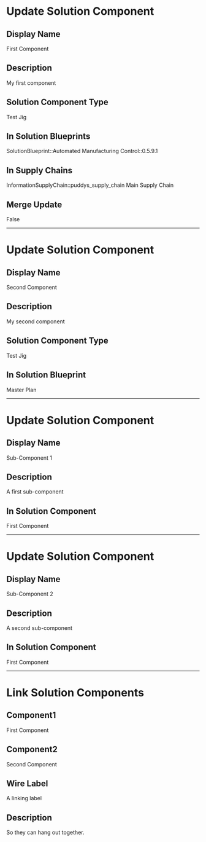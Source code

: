 

# Update Solution Component
## Display Name
First Component
## Description
My first component
## Solution Component Type
Test Jig
## In Solution Blueprints
SolutionBlueprint::Automated Manufacturing Control::0.5.9.1
## In Supply Chains
InformationSupplyChain::puddys_supply_chain
Main Supply Chain
## Merge Update
False
___

# Update Solution Component
## Display Name
Second Component
## Description
My second component
## Solution Component Type
Test Jig
## In Solution Blueprint
Master Plan
___

# Update Solution Component
## Display Name
Sub-Component 1
## Description
A first sub-component
## In Solution Component
First Component
___

# Update Solution Component
## Display Name
Sub-Component 2
## Description
A second sub-component
## In Solution Component
First Component

___

# Link Solution Components
## Component1
First Component
## Component2
Second Component
## Wire Label
A linking label
## Description
So they can hang out together.